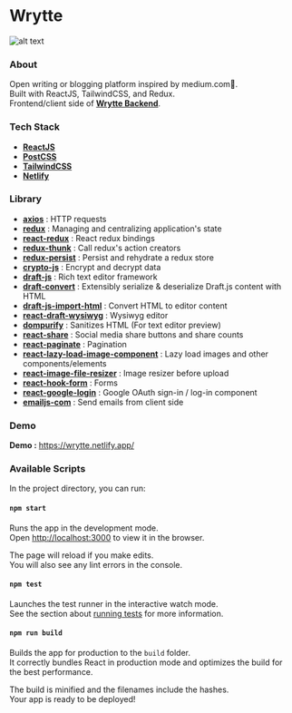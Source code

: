# Wrytte
![alt text](https://github.com/racmathafidz/wrytte-frontend/blob/main/public/assets/images/screely.png)

### About
Open writing or blogging platform inspired by medium.com:newspaper:.\
Built with ReactJS, TailwindCSS, and Redux.\
Frontend/client side of [**Wrytte Backend**](https://github.com/racmathafidz/wrytte-backend).

### Tech Stack
- [**ReactJS**](https://github.com/facebook/create-react-app)
- [**PostCSS**](https://postcss.org/)
- [**TailwindCSS**](https://tailwindcss.com/)
- [**Netlify**](https://netlify.com/)

### Library
- [**axios**](https://github.com/axios/axios) : HTTP requests
- [**redux**](https://redux.js.org/) : Managing and centralizing application's state
- [**react-redux**](https://www.npmjs.com/package/react-redux) : React redux bindings
- [**redux-thunk**](https://www.npmjs.com/package/redux-thunk) : Call redux's action creators
- [**redux-persist**](https://www.npmjs.com/package/redux-persist) : Persist and rehydrate a redux store
- [**crypto-js**](https://www.npmjs.com/package/crypto-js) : Encrypt and decrypt data
- [**draft-js**](https://draftjs.org/) : Rich text editor framework
- [**draft-convert**](https://www.npmjs.com/package/draft-convert) : Extensibly serialize & deserialize Draft.js content with HTML
- [**draft-js-import-html**](https://www.npmjs.com/package/draft-js-import-html) : Convert HTML to editor content
- [**react-draft-wysiwyg**](https://www.npmjs.com/package/react-draft-wysiwyg) : Wysiwyg editor
- [**dompurify**](https://www.npmjs.com/package/dompurify) : Sanitizes HTML (For text editor preview)
- [**react-share**](https://www.npmjs.com/package/react-share) : Social media share buttons and share counts
- [**react-paginate**](https://www.npmjs.com/package/react-paginate) : Pagination
- [**react-lazy-load-image-component**](https://www.npmjs.com/package/react-lazy-load-image-component) : Lazy load images and other components/elements
- [**react-image-file-resizer**](https://www.npmjs.com/package/react-image-file-resizer) : Image resizer before upload
- [**react-hook-form**](https://www.npmjs.com/package/react-hook-form) : Forms
- [**react-google-login**](https://www.npmjs.com/package/react-google-login) : Google OAuth sign-in / log-in component 
- [**emailjs-com**](https://www.npmjs.com/package/emailjs-com) : Send emails from client side

### Demo
**Demo :** https://wrytte.netlify.app/

### Available Scripts

In the project directory, you can run:

#### `npm start`

Runs the app in the development mode.\
Open [http://localhost:3000](http://localhost:3000) to view it in the browser.

The page will reload if you make edits.\
You will also see any lint errors in the console.

#### `npm test`

Launches the test runner in the interactive watch mode.\
See the section about [running tests](https://facebook.github.io/create-react-app/docs/running-tests) for more information.

#### `npm run build`

Builds the app for production to the `build` folder.\
It correctly bundles React in production mode and optimizes the build for the best performance.

The build is minified and the filenames include the hashes.\
Your app is ready to be deployed!
